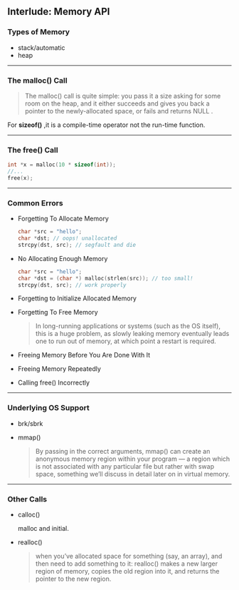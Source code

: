 ## Interlude: Memory API

### Types of Memory

* stack/automatic
* heap

---

### The malloc() Call

> The malloc() call is quite simple: you pass it a size asking for some room on the heap, and it either succeeds and gives you back a pointer to the newly-allocated space, or fails and returns NULL .

For **sizeof()** ,it is a compile-time operator not the run-time function.

---

### The free() Call

```c
int *x = malloc(10 * sizeof(int));
//...
free(x);
```

----

###  Common Errors

* Forgetting To Allocate Memory

  ```c
  char *src = "hello";
  char *dst; // oops! unallocated
  strcpy(dst, src); // segfault and die
  ```

* No Allocating Enough Memory

  ```c
  char *src = "hello";
  char *dst = (char *) malloc(strlen(src)); // too small!
  strcpy(dst, src); // work properly
  ```

* Forgetting to Initialize Allocated Memory

* Forgetting To Free Memory

  > In long-running applications or systems (such as the OS itself), this is a huge problem, as slowly leaking memory eventually leads one to run out of memory, at which point a restart is required.

* Freeing Memory Before You Are Done With It
* Freeing Memory Repeatedly
* Calling free() Incorrectly

---

### Underlying OS Support

* brk/sbrk

* mmap()

  > By passing in the correct arguments, mmap() can create an anonymous memory region within your program — a region which is not associated with any particular file but rather with swap space, something we’ll discuss in detail later on in virtual memory.

---

### Other Calls 

* calloc()

  malloc and initial.

* realloc()

  > when you’ve allocated space for something (say, an array), and then need to add something to it: realloc() makes a new larger region of memory, copies the old region into it, and returns the pointer to the new region.